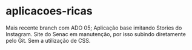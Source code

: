 # aplicacoes-ricas
Mais recente branch com ADO 05; Aplicação base imitando Stories do Instagram.
Site do Senac em manutenção, por isso subindo diretamente pelo Git.
Sem a utilização de CSS.
